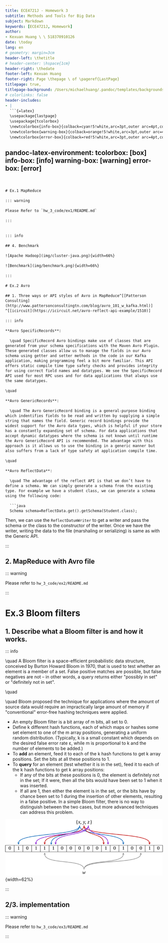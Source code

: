 ```yaml
---
title: ECE4721J - Homework 3
subtitle: Methods and Tools for Big Data
subject: Markdown
keywords: [ECE4721J, Homework]
author:
- Kexuan Huang \ \ 518370910126
date: \today
lang: en
# geometry: margin=3cm
header-left: \thetitle
# header-center: \hspace{1cm}
header-right: \thedate
footer-left: Kexuan Huang
footer-right: Page \thepage \ of \pageref{LastPage}
titlepage: true,
titlepage-background: /Users/michaelhuang/.pandoc/templates/backgrounds/background4.pdf
# colorlinks: false
header-includes:
- |
  ```{=latex}
  \usepackage{lastpage}
  \usepackage{tcolorbox}
  \newtcolorbox{info-box}{colback=cyan!5!white,arc=3pt,outer arc=4pt,colframe=cyan!60!black}
  \newtcolorbox{warning-box}{colback=orange!5!white,arc=3pt,outer arc=4pt,colframe=orange!80!black}
  \newtcolorbox{error-box}{colback=red!5!white,arc=3pt,outer arc=4pt,colframe=red!75!black}
  ```
pandoc-latex-environment:
  tcolorbox: [box]
  info-box: [info]
  warning-box: [warning]
  error-box: [error]
---
```


# Ex.1 MapReduce

::: warning

Please Refer to `hw_3_code/ex1/README.md`

:::


::: info

## 4. Benchmark

![Apache Hadoop](img/cluster-java.png){width=66%}

![Benchmark](img/benchmark.png){width=66%}

:::

# Ex.2 Avro

## 1. Three ways or API styles of Avro in MapReduce^[[Patterson Consulting](http://www.pattersonconsultingtn.com/blog/avro_101_w_kafka.html)] ^[[icircuit](https://icircuit.net/avro-reflect-api-example/1510)]

::: info

**Avro SpecificRecords**:

  \quad SpecificRecord Avro bindings make use of classes that are generated from your schema specifications with the Maven Avro Plugin. These generated classes allow us to manage the fields in our Avro schema using getter and setter methods in the code in our Kafka application, making programming feel a bit more familiar. This API offers static compile time type safety checks and provides integrity for using correct field names and datatypes. We see the SpecificRecord API used for most RPC uses and for data applications that always use the same datatypes.

\quad

**Avro GenericRecords**:

  \quad The Avro GenericRecord binding is a general-purpose binding which indentifies fields to be read and written by supplying a simple string that names the field. Generic record bindings provide the widest support for the Avro data types, which is helpful if your store has a constantly expanding set of schema. For data applications that accept dynamic datatypes where the schema is not known until runtime the Avro GenericRecord API is recommended. The advantage with this approach is it allows us to use the binding in a generic manner but also suffers from a lack of type safety at application compile time.

\quad

**Avro ReflectData**:

  \quad The advantage of the reflect API is that we don’t have to define a schema. We can simply generate a schema from the existing type. For example we have a student class, we can generate a schema using the following code:

  ```java
  Schema schema=ReflectData.get().getSchema(Student.class);
  ```
  Then, we can use the `ReflectDatumWriter` to get a writer and pass the schema or the class to the constructor of the writer. Once we have the writer, writing the data to the file (marshaling or serializing) is same as with the Generic API.

:::

## 2. MapReduce with Avro file

::: warning

Please refer to `hw_3_code/ex2/README.md`

:::

# Ex.3 Bloom filters

## 1. Describe what a Bloom filter is and how it works.

::: info

\quad A Bloom filter is a space-efficient probabilistic data structure, conceived by Burton Howard Bloom in 1970, that is used to test whether an element is a member of a set. False positive matches are possible, but false negatives are not – in other words, a query returns either "possibly in set" or "definitely not in set".

\quad

\quad Bloom proposed the technique for applications where the amount of source data would require an impractically large amount of memory if "conventional" error-free hashing techniques were applied.

- An empty Bloom filter is a bit array of m bits, all set to 0.
- Define k different hash functions, each of which maps or hashes some set element to one of the m array positions, generating a uniform random distribution. (Typically, k is a small constant which depends on the desired false error rate ε, while m is proportional to k and the number of elements to be added.)
- To **add** an element, feed it to each of the k hash functions to get k array positions. Set the bits at all these positions to 1.
- To **query** for an element (test whether it is in the set), feed it to each of the k hash functions to get k array positions:
  - If any of the bits at these positions is 0, the element is definitely not in the set; If it were, then all the bits would have been set to 1 when it was inserted.
  - If all are 1, then either the element is in the set, or the bits have by chance been set to 1 during the insertion of other elements, resulting in a false positive. In a simple Bloom filter, there is no way to distinguish between the two cases, but more advanced techniques can address this problem.

![Bloom Filter](img/bloom-filter.png){width=62%}

:::

## 2/3. implementation

::: warning

Please refer to `hw_3_code/ex3/README.md`

:::
